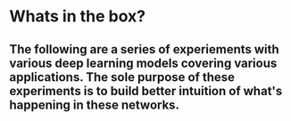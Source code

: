 # Whats in the box?

## The following are a series of experiements with various deep learning models covering various applications. The sole purpose of these experiments is to build better intuition of what's happening in these networks. 
